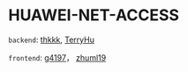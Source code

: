 # HUAWEI-NET-ACCESS

`backend`: [thkkk](https://github.com/thkkk), [TerryHu](https://github.com/humuyan)

`frontend`: [g4197](https://github.com/g4197)， [zhuml19](https://github.com/zhuml19)
